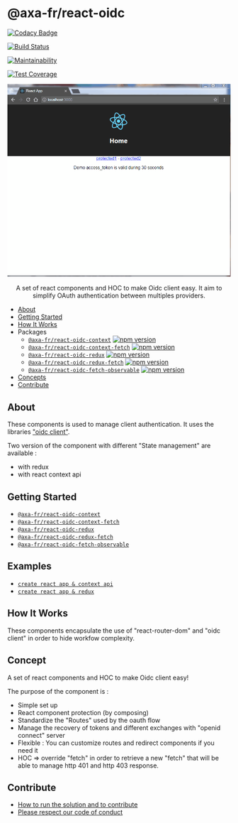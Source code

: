 # @axa-fr/react-oidc

[![Codacy Badge](https://api.codacy.com/project/badge/Grade/a9789e76484e4c42805230367efbe95a)](https://app.codacy.com/app/cyril.lakech/react-oidc?utm_source=github.com&utm_medium=referral&utm_content=AxaGuilDEv/react-oidc&utm_campaign=Badge_Grade_Settings)

[![Build Status](https://travis-ci.com/AxaGuilDEv/react-oidc.svg?branch=master)](https://travis-ci.com/AxaGuilDEv/react-oidc)

[![Maintainability](https://api.codeclimate.com/v1/badges/fa08906f524b67a943b0/maintainability)](https://codeclimate.com/github/AxaGuilDEv/react-oidc/maintainability)

[![Test Coverage](https://api.codeclimate.com/v1/badges/fa08906f524b67a943b0/test_coverage)](https://codeclimate.com/github/AxaGuilDEv/react-oidc/test_coverage)

<p align="center">
    <img src="./docs/img/introduction.gif"
     alt="Sample React Oicd"
      />
</p>

<p align="center">
  A set of react components and HOC to make Oidc client easy. It aim to simplify OAuth authentication between multiples providers.
</p>

- [About](#about)
- [Getting Started](#getting-started)
- [How It Works](#how-it-works)
- Packages
  - [`@axa-fr/react-oidc-context`](./packages/context#readme.md) [![npm version](https://badge.fury.io/js/%40axa-fr%2Freact-oidc-context.svg)](https://badge.fury.io/js/%40axa-fr%2Freact-oidc-context)
  - [`@axa-fr/react-oidc-context-fetch`](./packages/context-fetch#readme.md) [![npm version](https://badge.fury.io/js/%40axa-fr%2Freact-oidc-context-fetch.svg)](https://badge.fury.io/js/%40axa-fr%2Freact-oidc-context-fetch)
  - [`@axa-fr/react-oidc-redux`](./packages/redux#readme.md) [![npm version](https://badge.fury.io/js/%40axa-fr%2Freact-oidc-redux.svg)](https://badge.fury.io/js/%40axa-fr%2Freact-oidc-redux)
  - [`@axa-fr/react-oidc-redux-fetch`](./packages/redux-fetch#readme.md) [![npm version](https://badge.fury.io/js/%40axa-fr%2Freact-oidc-redux-fetch.svg)](https://badge.fury.io/js/%40axa-fr%2Freact-oidc-redux-fetch)
  - [`@axa-fr/react-oidc-fetch-observable`](./packages/fetch-observable#readme.md) [![npm version](https://badge.fury.io/js/%40axa-fr%2Freact-oidc-fetch-observable.svg)](https://badge.fury.io/js/%40axa-fr%2Freact-oidc-fetch-observable)
- [Concepts](#concepts)
- [Contribute](#contribute)

## About

These components is used to manage client authentication.
It uses the libraries ["oidc client"](https://github.com/IdentityModel/oidc-client-js).

Two version of the component with different "State management" are available :

- with redux
- with react context api

## Getting Started

- [`@axa-fr/react-oidc-context`](./packages/context#readme)
- [`@axa-fr/react-oidc-context-fetch`](./packages/context-fetch#readme)
- [`@axa-fr/react-oidc-redux`](./packages/redux#readme)
- [`@axa-fr/react-oidc-redux-fetch`](./packages/redux-fetch#readme)
- [`@axa-fr/react-oidc-fetch-observable`](./packages/fetch-observable#readme)

## Examples

- [`create react app & context api`](./examples/redux)
- [`create react app & redux`](./examples/redux)

## How It Works

These components encapsulate the use of "react-router-dom" and "oidc client" in order to hide workfow complexity.

## Concept

A set of react components and HOC to make Oidc client easy!

The purpose of the component is :

- Simple set up
- React component protection (by composing)
- Standardize the "Routes" used by the oauth flow
- Manage the recovery of tokens and different exchanges with "openid connect" server
- Flexible : You can customize routes and redirect components if you need it
- HOC => override "fetch" in order to retrieve a new "fetch" that will be able to manage http 401 and http 403 response.

## Contribute

- [How to run the solution and to contribute](./CONTRIBUTING.md)
- [Please respect our code of conduct](./CODE_OF_CONDUCT.md)
